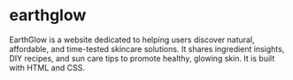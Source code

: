 # earthglow
EarthGlow is a website dedicated to helping users discover natural, affordable, and time-tested skincare solutions. It shares ingredient insights, DIY recipes, and sun care tips to promote healthy, glowing skin. It is built with HTML and CSS.

